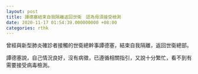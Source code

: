 ```yaml
---
layout: post
title: 譚德塞結束自我隔離返回世衛　認為毋須接受檢測
date: 2020-11-17 01:54:39.000000000 +08:00
categories: rthk
---
```


曾經與新型肺炎確診者接觸的世衛總幹事譚德塞，結束自我隔離，返回世衛總部。

譚德塞說，自己情況良好，沒有病徵，已遵循相關指引，又說十分繁忙，看不到有需要接受病毒檢測。
